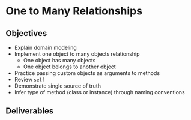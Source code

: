 # One to Many Relationships

## Objectives

* Explain domain modeling
* Implement one object to many objects relationship
  * One object has many objects
  * One object belongs to another object
* Practice passing custom objects as arguments to methods
* Review `self`
* Demonstrate single source of truth
* Infer type of method (class or instance) through naming conventions

## Deliverables

<!-- * Create a User class. The class should have these methods: -->
  <!-- * `#initialize` which takes a username and have -->
  <!-- * a reader method for the username -->
  <!-- * `#tweets` that returns an array of Tweet instances -->
  <!-- * `#post_tweet` that takes a message, creates a new tweet, and adds it to the user's tweet collection -->
  <!-- * `#print_all_tweets`? -->
<!-- * Create a Tweet class. The class should have these methods: -->
  <!-- * `#initialize` which takes a content of a tweet and an instance of a user object -->
  <!-- * `Tweet#content` that returns a string -->
  <!-- * `Tweet#user` that returns an instance of the user class -->
  <!-- * `Tweet.all` that returns all the Tweets created. -->
  <!-- * `Tweet#username` that returns the username of the tweet's user -->
